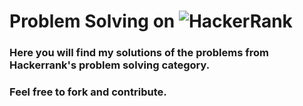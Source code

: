 # Problem Solving on <img alt="HackerRank" src="https://img.shields.io/badge/-Hackerrank-2EC866?style=for-the-badge&logo=HackerRank&logoColor=white"/>
### Here you will find my solutions of the problems from Hackerrank's problem solving category.
### Feel free to fork and contribute.
